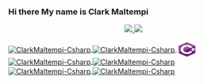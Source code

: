 ### Hi there My name is Clark Maltempi

<div align="center">
  <a href="https://github.com/ClarkMaltempi">
  <img height="180em" src="https://github-readme-stats.vercel.app/api?username=ClarkMaltempi&show_icons=true&theme=white&include_all_commits=true&count_private=true"/>
  <img height="180em" src="https://github-readme-stats.vercel.app/api/top-langs/?username=ClarkMaltempi&layout=compact&langs_count=7&theme=white"/>
</div>
<div>
  <br>
</div>

  <img align="center" alt="ClarkMaltempi-Csharp" height="30" width="40" src="https://cdn.jsdelivr.net/gh/devicons/devicon/icons/c/c-original.svg">
 <img align="center" alt="ClarkMaltempi-Csharp" height="30" width="40" src="https://cdn.jsdelivr.net/gh/devicons/devicon/icons/cplusplus/cplusplus-original.svg"">
 <img align="center" alt="ClarkMaltempi-Csharp" height="30" width="40" src="https://raw.githubusercontent.com/devicons/devicon/master/icons/csharp/csharp-original.svg">
 <img align="center" alt="ClarkMaltempi-Csharp" height="30" width="40" src="https://cdn.jsdelivr.net/gh/devicons/devicon/icons/microsoftsqlserver/microsoftsqlserver-plain.svg">
 <img align="center" alt="ClarkMaltempi-Csharp" height="30" width="40" src="https://cdn.jsdelivr.net/gh/devicons/devicon/icons/mysql/mysql-original.svg">
  <img align="center" alt="ClarkMaltempi-Csharp" height="30" width="40" src="https://cdn.jsdelivr.net/gh/devicons/devicon/icons/linux/linux-original.svg">
  <img align="center" alt="ClarkMaltempi-Csharp" height="30" width="40" src="https://cdn.jsdelivr.net/gh/devicons/devicon/icons/windows8/windows8-original.svg">
  
<!--
**ClarkMaltempi/ClarkMaltempi** is a ✨ _special_ ✨ repository because its `README.md` (this file) appears on your GitHub profile.

Here are some ideas to get you started:

- 🔭 I’m currently working on ...
- 🌱 I’m currently learning ...
- 👯 I’m looking to collaborate on ...
- 🤔 I’m looking for help with ...
- 💬 Ask me about ...
- 📫 How to reach me: ...
- 😄 Pronouns: ...
- ⚡ Fun fact: ...
-->
